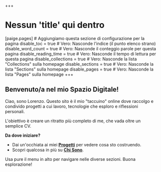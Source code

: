 +++
# Nessun 'title' qui dentro
[paige.pages] # Aggiungiamo questa sezione di configurazione per la pagina
  disable_toc = true           # Vero: Nasconde l'indice (il punto elenco strano)
  disable_word_count = true   # Vero: Nasconde il conteggio parole per questa pagina
  disable_reading_time = true # Vero: Nasconde il tempo di lettura per questa pagina
  disable_collections = true  # Vero: Nasconde la lista "Collections" sulla homepage
  disable_sections = true     # Vero: Nasconde la lista "Sections" sulla homepage
  disable_pages = true        # Vero: Nasconde la lista "Pages" sulla homepage
+++

## Benvenuto/a nel mio Spazio Digitale!

Ciao, sono Lorenzo. Questo sito è il mio "taccuino" online dove raccolgo e condivido progetti a cui lavoro, tecnologie che esploro e riflessioni personali.

L'obiettivo è creare un ritratto più completo di me, che vada oltre un semplice CV.

**Da dove iniziare?**

* Dai un'occhiata ai miei **[Progetti](/lorenzosnotes/progetti/)** per vedere cosa sto costruendo.
* Scopri qualcosa in più su **[Chi Sono](/lorenzosnotes/about/)**.

Usa pure il menu in alto per navigare nelle diverse sezioni. Buona esplorazione!